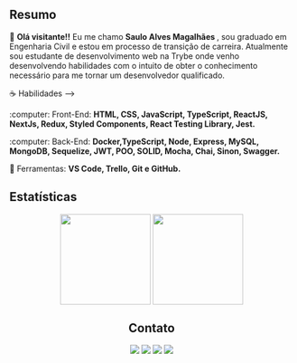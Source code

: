 <h2> Resumo </h2>
<p align="left"> 
 🖖 <strong>Olá visitante!!</strong> Eu me chamo <strong>Saulo Alves Magalhães </strong>, sou graduado em Engenharia Civil e estou em processo de transição de carreira. Atualmente sou estudante de desenvolvimento web na Trybe onde venho desenvolvendo habilidades com o intuito de obter o conhecimento necessário para me tornar um desenvolvedor qualificado. 
</p>

<p align="left">
 ☕ Habilidades --> 
</p>

<p align="left">
:computer: Front-End: 
 <strong>HTML, CSS, JavaScript, TypeScript, ReactJS, NextJs, Redux, Styled Components, React Testing Library, Jest.</strong>
</p>

<p align="left">
 :computer: Back-End: 
 <strong>Docker,TypeScript, Node, Express, MySQL, MongoDB, Sequelize, JWT, POO, SOLID, Mocha, Chai, Sinon, Swagger.</strong>
</p>

<p align="left">
  💼 Ferramentas: <strong>VS Code, Trello, Git e GitHub.</strong>
</p>

<h2 align="left">Estatísticas</h3>
<div style:"display: inline_block" align="center">
  <img align="center" height="160em" src="https://github-readme-stats.vercel.app/api?username=saulomagalhaes&show_icons=true&theme=radical" />
  <img align="center" height="160em" src="https://github-readme-stats.vercel.app/api/top-langs/?username=saulomagalhaes&layout=compact&theme=radical" />
</div>
<div>
<h2 align="center">Contato</h3>
</div>
<div align="center">
  <a href="https://www.instagram.com/saulo_magalhaes1/" target="_blank"><img src="https://img.shields.io/badge/Instagram-E4405F?style=for-the-badge&logo=instagram&logoColor=white" target="_blank"></a>
  <a href="https://www.linkedin.com/in/sauloam" target="_blank"><img src="https://img.shields.io/badge/LinkedIn-0077B5?style=for-the-badge&logo=linkedin&logoColor=white" target="_blank"></a>
  <a href="https://github.com/saulomagalhaes" target="_blank"><img src="https://img.shields.io/badge/GitHub-100000?style=for-the-badge&logo=github&logoColor=white" target="_blank"></a>
 <a href="mailto:saulo.magalhaes@outlook.com.br" target="_blank"><img src="https://img.shields.io/badge/Microsoft_Outlook-0078D4?style=for-the-badge&logo=microsoft-outlook&logoColor=white"></a>
</div>
